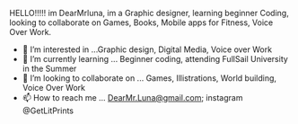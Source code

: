 HELLO!!!!! im DearMrluna,
im a Graphic designer, learning beginner Coding, looking to collaborate on Games, Books, Mobile apps for Fitness, Voice Over Work. 
- 👀 I’m interested in ...Graphic design, Digital Media, Voice over Work
- 🌱 I’m currently learning ... Beginner coding, attending FullSail University in the Summer
- 💞️ I’m looking to collaborate on ... Games, Illistrations, World building, Voice Over Work
- 📫 How to reach me ... DearMr.Luna@gmail.com; instagram @GetLitPrints

<!---
DearMrluna/DearMrluna is a ✨ special ✨ repository because its `README.md` (this file) appears on your GitHub profile.
You can click the Preview link to take a look at your changes.
--->

